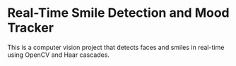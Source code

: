 # Real-Time Smile Detection and Mood Tracker
This is a computer vision project that detects faces and smiles in real-time using OpenCV and Haar cascades.

